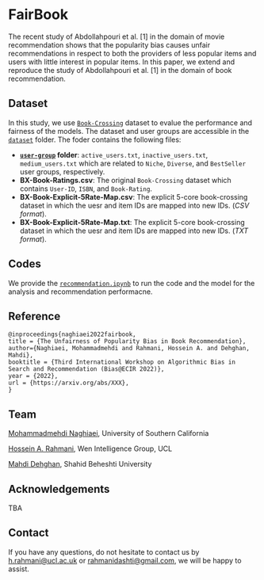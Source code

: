# FairBook
The recent study of Abdollahpouri et al. [1] in the domain of movie recommendation shows that the popularity bias causes unfair recommendations in respect to both the providers of less popular items and users with little interest in popular items. In this paper, we extend and reproduce the study of Abdollahpouri et al. [1] in the domain of book recommendation.

## Dataset
In this study, we use <a href=http://www2.informatik.uni-freiburg.de/~cziegler/BX/>`Book-Crossing`</a> dataset to evalue the performance and fairness of the models. The dataset and user groups are accessible in the <a href='dataset/Bookcrossing'>`dataset`</a> folder. The foder contains the following files:

- **<a href='dataset/Bookcrossing/user-group'>`user-group`</a> folder**: `active_users.txt`, `inactive_users.txt`, `medium_users.txt` which are related to `Niche`, `Diverse`, and `BestSeller` user groups, respectively.
- **BX-Book-Ratings.csv**: The original `Book-Crossing` dataset which contains `User-ID`, `ISBN`, and `Book-Rating`.
- **BX-Book-Explicit-5Rate-Map.csv**: The explicit 5-core book-crossing dataset in which the uesr and item IDs are mapped into new IDs. (*CSV format*).
- **BX-Book-Explicit-5Rate-Map.txt**: The explicit 5-core book-crossing dataset in which the uesr and item IDs are mapped into new IDs. (*TXT format*).

## Codes
We provide the <a href=#>`recommendation.ipynb`</a> to run the code and the model for the analysis and recommendation performacne. 

## Reference
```
@inproceedings{naghiaei2022fairbook,
title = {The Unfairness of Popularity Bias in Book Recommendation},
author={Naghiaei, Mohammadmehdi and Rahmani, Hossein A. and Dehghan, Mahdi},
booktitle = {Third International Workshop on Algorithmic Bias in Search and Recommendation (Bias@ECIR 2022)},
year = {2022},
url = {https://arxiv.org/abs/XXX},
}
```

## Team
<a href=#>Mohammadmehdi Naghiaei</a>, University of Southern California

<a href=#>Hossein A. Rahmani</a>, Wen Intelligence Group, UCL

<a href=#>Mahdi Dehghan</a>, Shahid Beheshti University

## Acknowledgements
TBA

## Contact
If you have any questions, do not hesitate to contact us by h.rahmani@ucl.ac.uk or rahmanidashti@gmail.com, we will be happy to assist.
